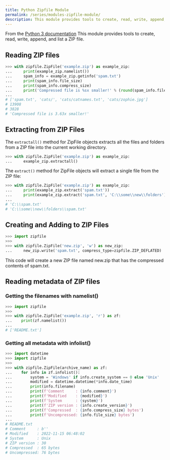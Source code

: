 ```yaml
---
title: Python Zipfile Module
permalink: /series/modules-zipfile-module/
description: This module provides tools to create, read, write, append, and list a ZIP file.
---
```



<base-disclaimer>
  <base-disclaimer-title>
    From the <a target="_blank" href="https://docs.python.org/3/library/zipfile.html">Python 3 documentation</a>
  </base-disclaimer-title>
  <base-disclaimer-content>
   This module provides tools to create, read, write, append, and list a ZIP file.
  </base-disclaimer-content>
</base-disclaimer>

## Reading ZIP files

```python
>>> with zipfile.ZipFile('example.zip') as example_zip:
...     print(example_zip.namelist())
...     spam_info = example_zip.getinfo('spam.txt')
...     print(spam_info.file_size)
...     print(spam_info.compress_size)
...     print('Compressed file is %sx smaller!' % (round(spam_info.file_size / spam_info.compress_size, 2)))
...
# ['spam.txt', 'cats/', 'cats/catnames.txt', 'cats/zophie.jpg']
# 13908
# 3828
# 'Compressed file is 3.63x smaller!'
```

## Extracting from ZIP Files

The `extractall()` method for ZipFile objects extracts all the files and folders from a ZIP file into the current working directory.

```python
>>> with zipfile.ZipFile('example.zip') as example_zip:
...     example_zip.extractall()
```

The `extract()` method for ZipFile objects will extract a single file from the ZIP file:

```python
>>> with zipfile.ZipFile('example.zip') as example_zip:
...     print(example_zip.extract('spam.txt'))
...     print(example_zip.extract('spam.txt', 'C:\\some\\new\\folders'))
...
# 'C:\\spam.txt'
# 'C:\\some\\new\\folders\\spam.txt'
```

## Creating and Adding to ZIP Files

```python
>>> import zipfile
>>>
>>> with zipfile.ZipFile('new.zip', 'w') as new_zip:
...     new_zip.write('spam.txt', compress_type=zipfile.ZIP_DEFLATED)
```

This code will create a new ZIP file named new.zip that has the compressed contents of spam.txt.

## Reading metadata of ZIP files

### Getting the filenames with namelist()

```python
>>> import zipfile
>>>
>>> with zipfile.ZipFile('example.zip', 'r') as zf:
...    print(zf.namelist())
...
# ['README.txt']
```

### Getting all metadata with infolist()

```python
>>> import datetime
>>> import zipfile
>>>
>>> with zipfile.ZipFile(archive_name) as zf:
...    for info in zf.infolist():
...        system = 'Windows' if info.create_system == 0 else 'Unix'
...        modified = datetime.datetime(*info.date_time)
...        print(info.filename)
...        print(f'Comment     : {info.comment}')
...        print(f'Modified    : {modified}')
...        print(f'System      : {system}')
...        print(f'ZIP version : {info.create_version}')
...        print(f'Compressed  : {info.compress_size} bytes')
...        print(f'Uncompressed: {info.file_size} bytes')
...
# README.txt
# Comment     : b''
# Modified    : 2022-11-15 06:48:02
# System      : Unix
# ZIP version : 30
# Compressed  : 65 bytes
# Uncompressed: 76 bytes
```
